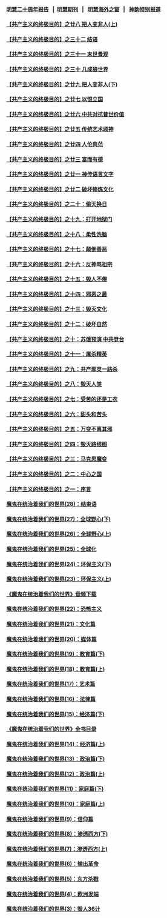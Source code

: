 #### [明慧二十周年报告](https://github.com/gfw-breaker/mh-reports/blob/master/README.md?t=07170236) &nbsp;&nbsp;|&nbsp;&nbsp;[明慧期刊](https://github.com/gfw-breaker/mh-qikan) &nbsp;&nbsp;|&nbsp;&nbsp; [明慧海外之窗](https://github.com/gfw-breaker/mh-news/blob/master/README.md?t=07170236) &nbsp;&nbsp;|&nbsp;&nbsp; [神韵特别报道](https://github.com/gfw-breaker/mh-news/blob/master/shenyun.md?t=07170236) 

#### [【共产主义的终极目的】之廿八 把人变非人(上)](../pages/nsc422/n11340492.md?t=07170236) 

#### [【共产主义的终极目的】之三十二 结语](../pages/nsc422/n11360535.md?t=07170236) 

#### [【共产主义的终极目的】之三十一 末世景观](../pages/nsc422/n11351129.md?t=07170236) 

#### [【共产主义的终极目的】之三十 几成狼世界](../pages/nsc422/n11348280.md?t=07170236) 

#### [【共产主义的终极目的】之廿九 把人变非人(下)](../pages/nsc422/n11344140.md?t=07170236) 

#### [【共产主义的终极目的】之廿七 以恨立国](../pages/nsc422/n11336944.md?t=07170236) 

#### [【共产主义的终极目的】之廿六 中共对抗普世价值](../pages/nsc422/n11324785.md?t=07170236) 

#### [【共产主义的终极目的】之廿五 传统艺术颂神](../pages/nsc422/n11296396.md?t=07170236) 

#### [【共产主义的终极目的】之廿四 人伦典范](../pages/nsc422/n11296397.md?t=07170236) 

#### [【共产主义的终极目的】之廿三 富而有德](../pages/nsc422/n11283598.md?t=07170236) 

#### [【共产主义的终极目的】之廿一 神传语言文字](../pages/nsc422/n11263265.md?t=07170236) 

#### [【共产主义的终极目的】之廿二 破坏修炼文化](../pages/nsc422/n11245728.md?t=07170236) 

#### [【共产主义的终极目的】之二十：偷天换日](../pages/nsc422/n11238846.md?t=07170236) 

#### [【共产主义的终极目的】之十九：打开地狱门](../pages/nsc422/n11206376.md?t=07170236) 

#### [【共产主义的终极目的】之十八：柔性洗脑](../pages/nsc422/n11199994.md?t=07170236) 

#### [【共产主义的终极目的】之十七：颠倒善恶](../pages/nsc422/n11179782.md?t=07170236) 

#### [【共产主义的终极目的】之十六：反神骂祖宗](../pages/nsc422/n11166798.md?t=07170236) 

#### [【共产主义的终极目的】之十五：毁人不倦](../pages/nsc422/n11166792.md?t=07170236) 

#### [【共产主义的终极目的】之十四：邪恶之最](../pages/nsc422/n11150249.md?t=07170236) 

#### [【共产主义的终极目的】之十三：毁灭文化](../pages/nsc422/n11135227.md?t=07170236) 

#### [【共产主义的终极目的】之十二：破坏自然](../pages/nsc422/n11135214.md?t=07170236) 

#### [【共产主义的终极目的】之十：苏俄预演 中共登台](../pages/nsc422/n11118424.md?t=07170236) 

#### [【共产主义的终极目的】之十一：屠杀精英](../pages/nsc422/n11118442.md?t=07170236) 

#### [【共产主义的终极目的】之九：共产邪灵一路杀](../pages/nsc422/n11114139.md?t=07170236) 

#### [【共产主义的终极目的】之八：毁灭人类](../pages/nsc422/n11108503.md?t=07170236) 

#### [【共产主义的终极目的】之七：受苦的还是工农](../pages/nsc422/n11101809.md?t=07170236) 

#### [【共产主义的终极目的】之六：甜头和苦头](../pages/nsc422/n11096971.md?t=07170236) 

#### [【共产主义的终极目的】之五：万变不离其邪](../pages/nsc422/n11091285.md?t=07170236) 

#### [【共产主义的终极目的】之四：毁灭路线图](../pages/nsc422/n11086284.md?t=07170236) 

#### [【共产主义的终极目的】之三：马克思魔变](../pages/nsc422/n11061941.md?t=07170236) 

#### [【共产主义的终极目的】之二：中心之国](../pages/nsc422/n11047728.md?t=07170236) 

#### [【共产主义的终极目的】之一：序言](../pages/nsc422/n11086077.md?t=07170236) 

#### [魔鬼在统治着我们的世界(28)：结束语](../pages/nsc422/n10936246.md?t=07170236) 

#### [魔鬼在统治着我们的世界(27)：全球野心(下)](../pages/nsc422/n10928319.md?t=07170236) 

#### [魔鬼在统治着我们的世界(26)：全球野心(上)](../pages/nsc422/n10900318.md?t=07170236) 

#### [魔鬼在统治着我们的世界(25)：全球化](../pages/nsc422/n10788205.md?t=07170236) 

#### [魔鬼在统治着我们的世界(24)：环保主义(下)](../pages/nsc422/n10695307.md?t=07170236) 

#### [魔鬼在统治着我们的世界(23)：环保主义(上)](../pages/nsc422/n10688613.md?t=07170236) 

#### [《魔鬼在统治着我们的世界》音频下载](../pages/nsc422/n10635553.md?t=07170236) 

#### [魔鬼在统治着我们的世界(22)：恐怖主义](../pages/nsc422/n10614727.md?t=07170236) 

#### [魔鬼在统治着我们的世界(21)：文化篇](../pages/nsc422/n10597706.md?t=07170236) 

#### [魔鬼在统治着我们的世界(20)：媒体篇](../pages/nsc422/n10586579.md?t=07170236) 

#### [魔鬼在统治着我们的世界(19)：教育篇(下)](../pages/nsc422/n10564808.md?t=07170236) 

#### [魔鬼在统治着我们的世界(18)：教育篇(上)](../pages/nsc422/n10526970.md?t=07170236) 

#### [魔鬼在统治着我们的世界(17)：艺术篇](../pages/nsc422/n10499093.md?t=07170236) 

#### [魔鬼在统治着我们的世界(16)：法律篇](../pages/nsc422/n10485969.md?t=07170236) 

#### [魔鬼在统治着我们的世界(15)：经济篇(下)](../pages/nsc422/n10469975.md?t=07170236) 

#### [《魔鬼在统治着我们的世界》全书目录](../pages/nsc422/n10464261.md?t=07170236) 

#### [魔鬼在统治着我们的世界(14)：经济篇(上)](../pages/nsc422/n10457370.md?t=07170236) 

#### [魔鬼在统治着我们的世界(13)：政治篇(下)](../pages/nsc422/n10448270.md?t=07170236) 

#### [魔鬼在统治着我们的世界(12)：政治篇(上)](../pages/nsc422/n10444576.md?t=07170236) 

#### [魔鬼在统治着我们的世界(11)：家庭篇(下)](../pages/nsc422/n10440961.md?t=07170236) 

#### [魔鬼在统治着我们的世界(10)：家庭篇(上)](../pages/nsc422/n10435448.md?t=07170236) 

#### [魔鬼在统治着我们的世界(9)：信仰篇](../pages/nsc422/n10432159.md?t=07170236) 

#### [魔鬼在统治着我们的世界(8)：渗透西方(下)](../pages/nsc422/n10429603.md?t=07170236) 

#### [魔鬼在统治着我们的世界(7)：渗透西方(上)](../pages/nsc422/n10426013.md?t=07170236) 

#### [魔鬼在统治着我们的世界(6)：输出革命](../pages/nsc422/n10421536.md?t=07170236) 

#### [魔鬼在统治着我们的世界(5)：东方杀戮](../pages/nsc422/n10417707.md?t=07170236) 

#### [魔鬼在统治着我们的世界(4)：欧洲发端](../pages/nsc422/n10414890.md?t=07170236) 

#### [魔鬼在统治着我们的世界(3)：毁人36计](../pages/nsc422/n10411583.md?t=07170236) 

